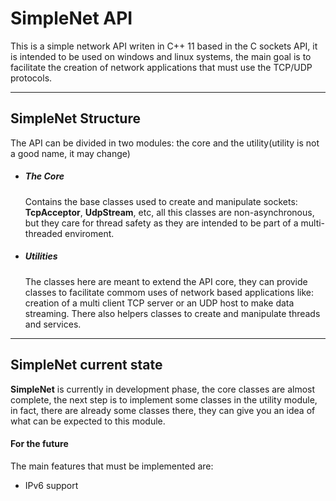 # SimpleNet API

This is a simple network API writen in C++ 11 based in the C sockets API, it is intended to be used on windows and linux systems, the main goal is to facilitate the creation of network applications that must use the TCP/UDP protocols.
****
## SimpleNet Structure

The API can be divided in two modules: the core and the utility(utility is not a good name, it may change)

* ##### The Core
    Contains the base classes used to create and manipulate sockets: **TcpAcceptor**, **UdpStream**, etc, all this classes are non-asynchronous, but they care for thread safety as they are intended to be part of a multi-threaded enviroment.
* ##### Utilities
    The classes here are meant to extend the API core, they can provide classes to facilitate commom uses of network based applications like: creation of a multi client TCP server or an UDP host to make data streaming. There also helpers classes to create and manipulate threads and services.
****
## SimpleNet current state

**SimpleNet** is currently in development phase, the core classes are almost complete, the next step is to implement some classes in the utility module, in fact, there are already some classes there, they can give you an idea of what can be expected to this module.

#### For the future
The main features that must be implemented are:
* IPv6 support
